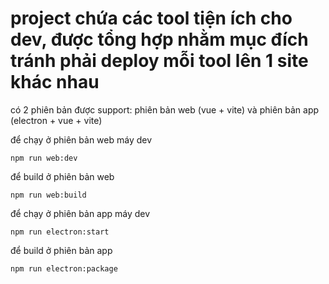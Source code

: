 # project chứa các tool tiện ích cho dev, được tổng hợp nhằm mục đích tránh phải deploy mỗi tool lên 1 site khác nhau

có 2 phiên bản được support: phiên bản web (vue + vite) và phiên bản app (electron + vue + vite)

để chạy ở phiên bản web máy dev

```
npm run web:dev

```

để build ở phiên bản web

```
npm run web:build

```

để chạy ở phiên bản app máy dev

```
npm run electron:start

```

để build ở phiên bản app

```
npm run electron:package

```
